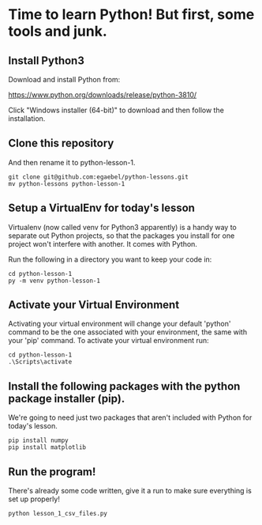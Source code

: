 # Time to learn Python! But first, some tools and junk.

## Install Python3

Download and install Python from:

https://www.python.org/downloads/release/python-3810/

Click "Windows installer (64-bit)" to download and then follow the installation.

## Clone this repository

And then rename it to python-lesson-1.

```
git clone git@github.com:egaebel/python-lessons.git
mv python-lessons python-lesson-1
```

## Setup a VirtualEnv for today's lesson

Virtualenv (now called venv for Python3 apparently) is a handy way to separate
out Python projects, so that the packages you install for one project won't
interfere with another. It comes with Python.

Run the following in a directory you want to keep your code in:

```
cd python-lesson-1
py -m venv python-lesson-1
```

## Activate your Virtual Environment

Activating your virtual environment will change your default 'python' command
to be the one associated with your environment, the same with your 'pip'
command. To activate your virtual environment run:

```
cd python-lesson-1
.\Scripts\activate
```

## Install the following packages with the python package installer (pip).

We're going to need just two packages that aren't included with Python for today's lesson.

```
pip install numpy
pip install matplotlib
```

## Run the program!

There's already some code written, give it a run to make sure everything is set up properly!

```
python lesson_1_csv_files.py
```
